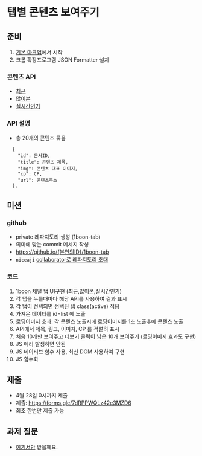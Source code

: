 # 탭별 콘텐츠 보여주기

## 준비

1. [기본 마크업](index.html)에서 시작
1. 크롬 확장프로그램 JSON Formatter 설치

### 콘텐츠 API

- [최근](recent.json)
- [많이본](view.json)
- [실시간인기](popular.json)

### API 설명

- 총 20개의 콘텐츠 묶음

```
  {
    "id": 문서ID,
    "title": 콘텐츠 제목,
    "img": 콘텐츠 대표 이미지,
    "cp": CP,
    "url": 콘텐츠주소
  },
```

## 미션

### github

- private 레파지토리 생성 (1boon-tab)
- 의미에 맞는 commit 메세지 작성
- https://github.io/{본인의ID}/1boon-tab
- `niceaji` [collaborator로 레파지토리 초대](https://hengbokhan.tistory.com/140)

### 코드

1. 1boon 채널 탭 UI구현 (최근,많이본,실시간인기)
1. 각 탭을 누를때마다 해당 API를 사용하여 결과 표시
1. 각 탭이 선택되면 선택된 탭 class(active) 적용
1. 가져온 데이터를 id=list 에 노출
1. 로딩이미지 효과: 각 콘텐츠 노출시에 로딩이미지를 1초 노출후에 콘텐츠 노출
1. API에서 제목, 링크, 이미지, CP 를 적절히 표시
1. 처음 10개만 보여주고 더보기 클릭이 남은 10개 보여주기 (로딩이미지 효과도 구현)
1. JS 에러 발생하면 안됨
1. JS 네이티브 함수 사용, 최신 DOM 사용하여 구현
1. JS 함수화

## 제출

- 4월 28일 0시까지 제출
- 제출: https://forms.gle/7dRPPWQLz42e3MZD6
- 최초 한번만 제출 가능

## 과제 질문

- [여기서만](https://github.com/advanced-webapps-class/start-fe-2021/issues) 받을께요.
